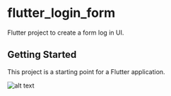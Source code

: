 # flutter_login_form

Flutter project to create a form log in UI.

## Getting Started

This project is a starting point for a Flutter application.

![alt text](https://github.com/unesxavi/flutter-login-form/master/screen.png?raw=true)